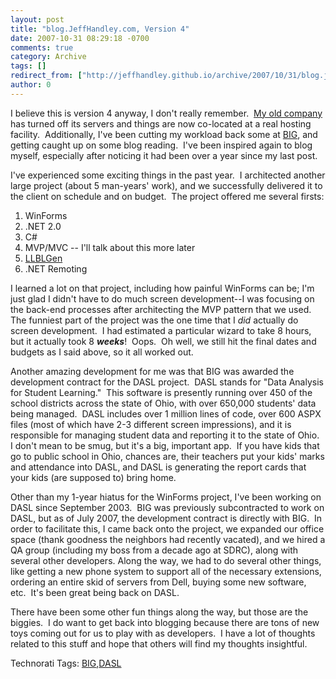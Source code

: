 ```yaml
---
layout: post
title: "blog.JeffHandley.com, Version 4"
date: 2007-10-31 08:29:18 -0700
comments: true
category: Archive
tags: []
redirect_from: ["http://jeffhandley.github.io/archive/2007/10/31/blog.jeffhandley.github.io-version-4.aspx"]
author: 0
---
```

<!-- more -->
<p>I believe this is version 4 anyway, I don't really remember.  <a href="http://WeDoWebStuff.com" target="_blank">My old company</a> has turned off its servers and things are now co-located at a real hosting facility.  Additionally, I've been cutting my workload back some at <a href="http://www.bigsolutions.com" target="_blank">BIG</a>, and getting caught up on some blog reading.  I've been inspired again to blog myself, especially after noticing it had been over a year since my last post.</p>  <p>I've experienced some exciting things in the past year.  I architected another large project (about 5 man-years' work), and we successfully delivered it to the client on schedule and on budget.  The project offered me several firsts:</p>  <ol>   <li>WinForms </li>    <li>.NET 2.0 </li>    <li>C# </li>    <li>MVP/MVC -- I'll talk about this more later </li>    <li><a href="http://www.llblgen.com" target="_blank">LLBLGen</a> </li>    <li>.NET Remoting </li> </ol>  <p>I learned a lot on that project, including how painful WinForms can be; I'm just glad I didn't have to do much screen development--I was focusing on the back-end processes after architecting the MVP pattern that we used.  The funniest part of the project was the one time that I <em>did</em> actually do screen development.  I had estimated a particular wizard to take 8 hours, but it actually took 8 <strong><em>weeks</em></strong>!  Oops.  Oh well, we still hit the final dates and budgets as I said above, so it all worked out.</p>  <p>Another amazing development for me was that BIG was awarded the development contract for the DASL project.  DASL stands for "Data Analysis for Student Learning."  This software is presently running over 450 of the school districts across the state of Ohio, with over 650,000 students' data being managed.  DASL includes over 1 million lines of code, over 600 ASPX files (most of which have 2-3 different screen impressions), and it is responsible for managing student data and reporting it to the state of Ohio.  I don't mean to be smug, but it's a big, important app.  If you have kids that go to public school in Ohio, chances are, their teachers put your kids' marks and attendance into DASL, and DASL is generating the report cards that your kids (are supposed to) bring home.</p>  <p>Other than my 1-year hiatus for the WinForms project, I've been working on DASL since September 2003.  BIG was previously subcontracted to work on DASL, but as of July 2007, the development contract is directly with BIG.  In order to facilitate this, I came back onto the project, we expanded our office space (thank goodness the neighbors had recently vacated), and we hired a QA group (including my boss from a decade ago at SDRC), along with several other developers. Along the way, we had to do several other things, like getting a new phone system to support all of the necessary extensions, ordering an entire skid of servers from Dell, buying some new software, etc.  It's been great being back on DASL.</p>  <p>There have been some other fun things along the way, but those are the biggies.  I do want to get back into blogging because there are tons of new toys coming out for us to play with as developers.  I have a lot of thoughts related to this stuff and hope that others will find my thoughts insightful.</p>  <div style="padding-bottom: 0px; margin: 0px; padding-left: 0px; padding-right: 0px; display: inline; float: none; padding-top: 0px" id="scid:0767317B-992E-4b12-91E0-4F059A8CECA8:5d658af1-aa07-4283-bee3-522540e5d39c" class="wlWriterEditableSmartContent">Technorati Tags: <a href="http://technorati.com/tags/BIG" rel="tag">BIG</a>,<a href="http://technorati.com/tags/DASL" rel="tag">DASL</a></div>

